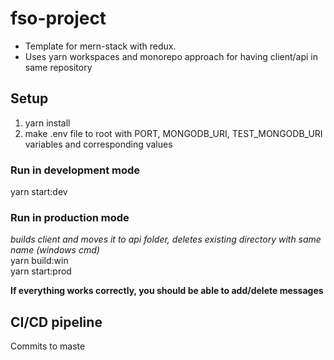 # fso-project

-  Template for mern-stack with redux.  
-  Uses yarn workspaces and monorepo approach for having client/api in same repository


## Setup
1. yarn install
2. make .env file to root with PORT, MONGODB_URI, TEST_MONGODB_URI variables and corresponding values

### Run in development mode
yarn start:dev

### Run in production mode
*builds client and moves it to api folder, deletes existing directory with same name (windows cmd)*  
yarn build:win  
yarn start:prod

**If everything works correctly, you should be able to add/delete messages**


## CI/CD pipeline
Commits to maste

